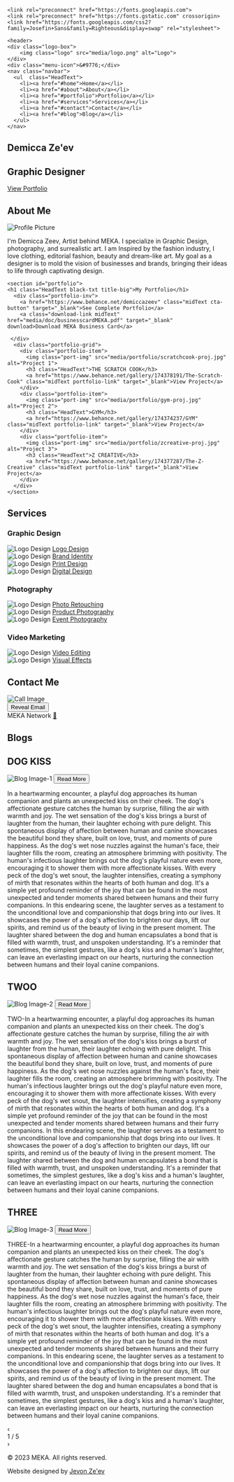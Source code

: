 <!DOCTYPE html>
<html lang="en">
<head>
  <meta charset="UTF-8">
  <meta name="viewport" content="width=device-width, initial-scale=1.0">
  
  <!--font-->
	<link rel="preconnect" href="https://fonts.googleapis.com">
	<link rel="preconnect" href="https://fonts.gstatic.com" crossorigin>
	<link href="https://fonts.googleapis.com/css2?family=Josefin+Sans&family=Righteous&display=swap" rel="stylesheet">
	
  <title>MEKA | Graphic Designer</title>
  <link rel="stylesheet" href="styles.css">
 
</head>
<body>
<!--Cursor-->
  <div id="cursor" class="cursor-image"></div>

  <!-- Header Section -->
    <header>
    <div class="logo-box">
		<img class="logo" src="media/logo.png" alt="Logo">
	</div>
    <div class="menu-icon">&#9776;</div>
    <nav class="navbar">
      <ul  class="HeadText">
        <li><a href="#home">Home</a></li>
        <li><a href="#about">About</a></li>
        <li><a href="#portfolio">Portfolio</a></li>
        <li><a href="#services">Services</a></li>
        <li><a href="#contact">Contact</a></li>
        <li><a href="#blog">Blog</a></li>
      </ul>
    </nav>
  </header>
  
  <!-- Home Section -->
  <section id="home" class="parallax">
    <div class="hero">
	<div class=" hero-titles HeadText">
        <h1 class="white-txt">Demicca Ze'ev</h1>
		<h2 class="black-txt" >Graphic Designer</h2>
	</div>
        <a class="midText cta-button" href="#portfolio" target="_blank" >View Portfolio</a>
    </div>
  </section>

  <!-- About Section -->
  <section id="about">
    <div class="about-content">
      <h2 class="HeadText lilac-txt title-big">About Me</h2>
      <img src="media/profile-picture.jpg" alt="Profile Picture">
      <p class="midText">I'm Demicca Zeev, Artist behind MEKA. I specialize in Graphic Design, photography, and surrealistic art. I am Inspired by the fashion industry, I love clothing, editorial fashion, beauty and dream-like art. My goal as a designer is to mold the vision of businesses and brands, bringing their ideas to life through captivating design.</p>
    </div>
  </section>

  <!-- Portfolio Section -->
    <section id="portfolio">
	<h1 class="HeadText black-txt title-big">My Portfolio</h1>
	  <div class="portfolio-inv">
		<a href="https://www.behance.net/demiccazeev" class="midText cta-button" target="_blank">See Complete Portfolio</a>
	    <a class="download-link midText" href="media/doc/businesscardMEKA.pdf" target="_blank" download>Download MEKA Business Card</a>

	 </div>
	  <div class="portfolio-grid">
		<div class="portfolio-item">
		  <img class="port-img" src="media/portfolio/scratchcook-proj.jpg" alt="Project 1">
		  <h3 class="HeadText">THE SCRATCH COOK</h3>
		  <a href="https://www.behance.net/gallery/174378191/The-Scratch-Cook" class="midText portfolio-link" target="_blank">View Project</a>
		</div>
		<div class="portfolio-item">
		  <img class="port-img" src="media/portfolio/gym-proj.jpg" alt="Project 2">
		  <h3 class="HeadText">GYM</h3>
		  <a href="https://www.behance.net/gallery/174374237/GYM" class="midText portfolio-link" target="_blank">View Project</a>
		</div>
		<div class="portfolio-item">
		  <img class="port-img" src="media/portfolio/zcreative-proj.jpg" alt="Project 3">
		  <h3 class="HeadText">Z CREATIVE</h3>
		  <a href="https://www.behance.net/gallery/174377287/The-Z-Creative" class="midText portfolio-link" target="_blank">View Project</a>
		</div>
	  </div>
	</section>

<!-- Services Section -->
<section id="services">
  <div class="services-container">
    <h2 class="title-big HeadText black-txt">Services</h2>
    <div class="service-category">
      <h3 class="HeadText">Graphic Design</h3>
      <div class="service-icons">
        <div class="service-icon">
            <img src="media/icons/graphic/logo.jpg" alt="Logo Design">
          <a href="#contact" class="label-link midText">Logo Design</a>
        </div>
        <div class="service-icon">
            <img src="media/icons/graphic/brand.jpg" alt="Logo Design">
          <a href="#contact" class="label-link midText">Brand Identity</a>
        </div>
        <div class="service-icon">
            <img src="media/icons/graphic/print.jpg" alt="Logo Design">
          <a href="#contact" class="label-link midText">Print Design</a>
        </div>
        <div class="service-icon">
           <img src="media/icons/graphic/digital.jpg" alt="Logo Design">
          <a href="#contact" class="label-link midText">Digital Design</a>
        </div>
      </div>
    </div>
    <div class="service-category">
      <h3 class="HeadText">Photography</h3>
      <div class="service-icons">
        <div class="service-icon">
            <img src="media/icons/photography/retouching.jpg" alt="Logo Design">
          <a href="#contact" class="label-link midText">Photo Retouching</a>
        </div>
        <div class="service-icon">
            <img src="media/icons/photography/product.jpg" alt="Logo Design">
          <a href="#contact" class="label-link midText">Product Photography</a>
        </div>
        <div class="service-icon">
            <img src="media/icons/photography/event.jpg" alt="Logo Design">
          <a href="#contact" class="label-link midText">Event Photography</a>
        </div>
      </div>
    </div>
    <div class="service-category">
      <h3 class="HeadText">Video Marketing</h3>
      <div class="service-icons">
        <div class="service-icon">
           <img src="media/icons/motion/video.jpg" alt="Logo Design">
          <a href="#contact" class="label-link midText">Video Editing</a>
        </div>
        <div class="service-icon">
            <img src="media/icons/motion/visual.jpg" alt="Logo Design">
          <a href="#contact" class="label-link midText">Visual Effects</a>
        </div>
      </div>
    </div>
  </div>
</section>

 <!-- Contact Section -->
<section id="contact" class="parallax">
<div class="contact-main">
	<h2 class="HeadText white-txt title-big" class="HeadText">Contact Me</h2>
	<div class="title-uni">
	<img class="call" src="media/call.png" alt="Call Image">
	</div>
</div>

<!--Contact button-->
<section id="contact">
  <button id="toggleEmailBtn" class="HeadText btn-contact cta-button">Reveal Email</button>
  <p id="email" class="midText" style="display: none;"><span class="encoded-email"></span></p>
</section>


<!--Social-->
<div class="social-media">
  <div class="overlay">
    <span class="lilac-txt midText label">MEKA Network </span>
    <a class="white-txt social-link btn-rainbow" href="http://linktr.ee/MEKA_Network" target="_blank">&#x1F308;</a>
  </div>
</div>
</section>

<!--Blog Section-->
 <section id="blog">
   <h2 class="title-big HeadText black-txt">Blogs</h2>
<div class="blog-container midText">
	<!--BLOG ONE-->
    <div class="blog-content">
	 <h2 class="blog-title">DOG KISS</h2>
	 <div class="blog-layout">
      <img src="media/blog/blog-01.jpg" alt="Blog Image-1" class="blog-image">
      <button class="read-more-button">Read More</button>
	  </div>
	  <p class="blog-text">
	  In a heartwarming encounter, a playful dog approaches its human companion and plants an unexpected kiss on their cheek. The dog's affectionate gesture catches the human by surprise, filling the air with warmth and joy. The wet sensation of the dog's kiss brings a burst of laughter from the human, their laughter echoing with pure delight. This spontaneous display of affection between human and canine showcases the beautiful bond they share, built on love, trust, and moments of pure happiness.
      <span class="extra-text">As the dog's wet nose nuzzles against the human's face, their laughter fills the room, creating an atmosphere brimming with positivity. The human's infectious laughter brings out the dog's playful nature even more, encouraging it to shower them with more affectionate kisses. With every peck of the dog's wet snout, the laughter intensifies, creating a symphony of mirth that resonates within the hearts of both human and dog. It's a simple yet profound reminder of the joy that can be found in the most unexpected and tender moments shared between humans and their furry companions.
      In this endearing scene, the laughter serves as a testament to the unconditional love and companionship that dogs bring into our lives. It showcases the power of a dog's affection to brighten our days, lift our spirits, and remind us of the beauty of living in the present moment. The laughter shared between the dog and human encapsulates a bond that is filled with warmth, trust, and unspoken understanding. It's a reminder that sometimes, the simplest gestures, like a dog's kiss and a human's laughter, can leave an everlasting impact on our hearts, nurturing the connection between humans and their loyal canine companions.</span>
    </p>
    </div>
	<!--BLOG TWO-->
	 <div class="blog-content">
	 <h2 class="blog-title">TWOO</h2>
	 <div class="blog-layout">
      <img src="media/blog/blog-02.jpg" alt="Blog Image-2" class="blog-image">
      <button class="read-more-button">Read More</button>
	  </div>
	  <p class="blog-text">
	  TWO-In a heartwarming encounter, a playful dog approaches its human companion and plants an unexpected kiss on their cheek. The dog's affectionate gesture catches the human by surprise, filling the air with warmth and joy. The wet sensation of the dog's kiss brings a burst of laughter from the human, their laughter echoing with pure delight. This spontaneous display of affection between human and canine showcases the beautiful bond they share, built on love, trust, and moments of pure happiness.
      <span class="extra-text">As the dog's wet nose nuzzles against the human's face, their laughter fills the room, creating an atmosphere brimming with positivity. The human's infectious laughter brings out the dog's playful nature even more, encouraging it to shower them with more affectionate kisses. With every peck of the dog's wet snout, the laughter intensifies, creating a symphony of mirth that resonates within the hearts of both human and dog. It's a simple yet profound reminder of the joy that can be found in the most unexpected and tender moments shared between humans and their furry companions.
      In this endearing scene, the laughter serves as a testament to the unconditional love and companionship that dogs bring into our lives. It showcases the power of a dog's affection to brighten our days, lift our spirits, and remind us of the beauty of living in the present moment. The laughter shared between the dog and human encapsulates a bond that is filled with warmth, trust, and unspoken understanding. It's a reminder that sometimes, the simplest gestures, like a dog's kiss and a human's laughter, can leave an everlasting impact on our hearts, nurturing the connection between humans and their loyal canine companions.</span>
    </p>
    </div>
	<!--BLOG THREE-->
	 <div class="blog-content">
	 <h2 class="blog-title">THREE</h2>
	 <div class="blog-layout">
      <img src="media/blog/blog-03.jpg" alt="Blog Image-3" class="blog-image">
      <button class="read-more-button">Read More</button>
	  </div>
	  <p class="blog-text">
	  THREE-In a heartwarming encounter, a playful dog approaches its human companion and plants an unexpected kiss on their cheek. The dog's affectionate gesture catches the human by surprise, filling the air with warmth and joy. The wet sensation of the dog's kiss brings a burst of laughter from the human, their laughter echoing with pure delight. This spontaneous display of affection between human and canine showcases the beautiful bond they share, built on love, trust, and moments of pure happiness.
      <span class="extra-text">As the dog's wet nose nuzzles against the human's face, their laughter fills the room, creating an atmosphere brimming with positivity. The human's infectious laughter brings out the dog's playful nature even more, encouraging it to shower them with more affectionate kisses. With every peck of the dog's wet snout, the laughter intensifies, creating a symphony of mirth that resonates within the hearts of both human and dog. It's a simple yet profound reminder of the joy that can be found in the most unexpected and tender moments shared between humans and their furry companions.
      In this endearing scene, the laughter serves as a testament to the unconditional love and companionship that dogs bring into our lives. It showcases the power of a dog's affection to brighten our days, lift our spirits, and remind us of the beauty of living in the present moment. The laughter shared between the dog and human encapsulates a bond that is filled with warmth, trust, and unspoken understanding. It's a reminder that sometimes, the simplest gestures, like a dog's kiss and a human's laughter, can leave an everlasting impact on our hearts, nurturing the connection between humans and their loyal canine companions.</span>
    </p>
    </div>
    <div class="blog-navigation">
      <div class="arrow arrow-left">&#8249;</div>
      <div class="blog-counter">1 / 5</div>
      <div class="arrow arrow-right">&#8250;</div>
    </div>
  </div>
</section>
  <!-- Footer Section -->
  <footer class="midText">
    <div class="footer-content">
      <p>&copy; 2023 MEKA. All rights reserved.</p>
      <p>Website designed by <a href="https://linktr.ee/JevonConnect" target="_blank">Jevon Ze'ev</a></p>
      <div class="footer-links">
      </div>
    </div>
  </footer>
</body>
 <script src="script.js" defer></script>
</html>
